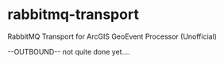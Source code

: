 rabbitmq-transport
==================

RabbitMQ Transport for ArcGIS GeoEvent Processor (Unofficial)


--OUTBOUND-- not quite done yet....
